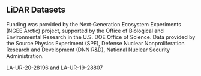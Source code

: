 ## LiDAR Datasets

Funding was provided by the Next‐Generation Ecosystem Experiments (NGEE Arctic) project, supported by the Office of Biological and Environmental Research in the U.S. DOE Office of Science. Data provided by the Source Physics Experiment (SPE), Defense Nuclear Nonproliferation Research and Development (DNN R\&D), National Nuclear Security Administration.

LA-UR-20-28196 and LA-UR-19-28807